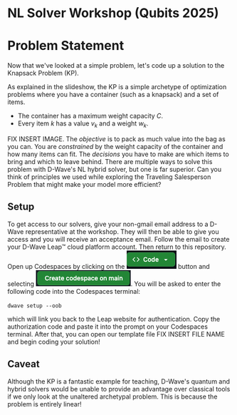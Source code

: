 # NL Solver Workshop (Qubits 2025)
# Problem Statement
Now that we've looked at a simple problem, let's code up a solution to the Knapsack Problem (KP).

As explained in the slideshow, the KP is a simple archetype of optimization problems where you have a container (such as a knapsack) and a set of items.

* The container has a maximum weight capacity $C$.
* Every item $k$ has a value $v_k$ and a weight $w_k$. 


FIX INSERT IMAGE.
The *objective* is to pack as much value into the bag as you can. You are *constrained* by the weight capacity of the container and how many items can fit. The *decisions* you have to make are which items to bring and which to leave behind. There are multiple ways to solve this problem with D-Wave's NL hybrid solver, but one is far superior. Can you think of principles we used while exploring the Traveling Salesperson Problem that might make your model more efficient?

## Setup
To get access to our solvers, give your non-gmail email address to a D-Wave representative at the workshop. They will then be able to give you access and you will receive an acceptance email. Follow the email to create your D-Wave Leap™ cloud platform account. Then return to this repository. Open up Codespaces by clicking on the ![alt text](resources/button.png) button and selecting ![alt text](resources/button2.png). You will be asked to enter the following code into the Codespaces terminal:

`dwave setup --oob`

which will link you back to the Leap website for authentication. Copy the authorization code and paste it into the prompt on your Codespaces terminal. After that, you can open our template file FIX INSERT FILE NAME and begin coding your solution!

## Caveat
Although the KP is a fantastic example for teaching, D-Wave's quantum and hybrid solvers would be unable to provide an advantage over classical tools if we only look at the unaltered archetypal problem. This is because the problem is entirely linear!
